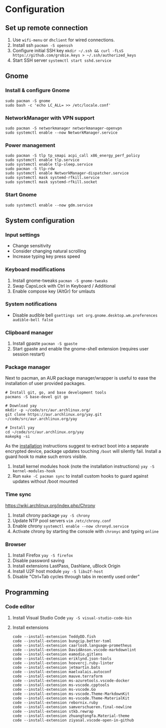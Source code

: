 # Configuration

## Set up remote connection

1. Use `wifi-menu` or `dhclient` for wired connections.
2. Install ssh `pacman -S openssh`
3. Configure initial SSH key `mkdir ~/.ssh && curl -fLsS https://github.com/grobie.keys > ~/.ssh/authorized_keys`
4. Start SSH server `systemctl start sshd.service`

## Gnome

### Install & configure Gnome

```console
sudo pacman -S gnome
sudo bash -c 'echo LC_ALL= >> /etc/locale.conf'
```

### NetworkManager with VPN support

```console
sudo pacman -S networkmanager networkmanager-openvpn
sudo systemctl enable --now NetworkManager.service
```

### Power management

```console
sudo pacman -S tlp tp_smapi acpi_call x86_energy_perf_policy
sudo systemctl enable tlp.service
sudo systemctl enable tlp-sleep.service
sudo pacman -S tlp-rdw
sudo systemctl enable NetworkManager-dispatcher.service
sudo systemctl mask systemd-rfkill.service
sudo systemctl mask systemd-rfkill.socket
```

### Start Gnome

```console
sudo systemctl enable --now gdm.service
```

## System configuration

### Input settings

- Change sensitivity
- Consider changing natural scrolling
- Increase typing key press speed

### Keyboard modifications

1. Install gnome-tweaks `pacman -S gnome-tweaks`
2. Swap CapsLock with Ctrl in Keyboard / Additional
3. Enable compose key (AltGr) for umlauts

### System notifications

- Disable audible bell `gsettings set org.gnome.desktop.wm.preferences audible-bell false`

### Clipboard manager

1. Install gpaste `pacman -S gpaste`
2. Start gpaste and enable the gnome-shell extension (requires user session restart)

### Package manager

Next to pacman, an AUR package manager/wrapper is useful to ease the
installation of user provided packages.

```console
# Install git, go, and base development tools
pacmans -S base-devel git go

# Download yay
mkdir -p ~/code/src/aur.archlinux.org/
git clone https://aur.archlinux.org/yay.git ~/code/src/aur.archlinux.org/yay

# Install yay
cd ~/code/src/aur.archlinux.org/yay
makepkg -si
```

As the [installation](/installation.md) instructions suggest to extract boot
into a separate encrypted device, package updates touching `/boot` will silently
fail. Install a guard hook to make such errors visible.

1. Install kernel modules hook (note the installation instructions) `yay -S kernel-modules-hook`
2. Run `make -C pacman sync` to install custom hooks to guard against updates without /boot mounted

### Time sync

<https://wiki.archlinux.org/index.php/Chrony>

1. Install chrony package `yay -S chrony`
2. Update NTP pool servers `vim /etc/chrony.conf`
3. Enable chrony `systemctl enable --now chronyd.service`
4. Activate chrony by starting the console with `chronyc` and typing `online`

### Browser

1. Install Firefox `yay -S firefox`
2. Disable password saving
3. Install extensions LastPass, Dashlane, uBlock Origin
4. Install U2F host module `yay -S libu2f-host`
5. Disable "Ctrl+Tab cycles through tabs in recently used order"

## Programming

### Code editor

1. Install Visual Studio Code `yay -S visual-studio-code-bin`
2. Install extensions

   ```console
   code --install-extension TeddyDD.fish
   code --install-extension bungcip.better-toml
   code --install-extension caarlos0.language-prometheus
   code --install-extension DavidAnson.vscode-markdownlint
   code --install-extension eamodio.gitlens
   code --install-extension eriklynd.json-tools
   code --install-extension hoovercj.ruby-linter
   code --install-extension jetmartin.bats
   code --install-extension maelvalais.autoconf
   code --install-extension mauve.terraform
   code --install-extension ms-azuretools.vscode-docker
   code --install-extension ms-vscode.cpptools
   code --install-extension ms-vscode.Go
   code --install-extension ms-vscode.Theme-MarkdownKit
   code --install-extension ms-vscode.Theme-MaterialKit
   code --install-extension rebornix.ruby
   code --install-extension samverschueren.final-newline
   code --install-extension stkb.rewrap
   code --install-extension zhuangtongfa.Material-theme
   code --install-extension ziyasal.vscode-open-in-github
   ```
